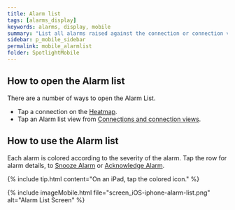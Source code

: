 ```yaml
---
title: Alarm list
tags: [alarms_display]
keywords: alarms, display, mobile
summary: "List all alarms raised against the connection or connection view."
sidebar: p_mobile_sidebar
permalink: mobile_alarmlist
folder: SpotlightMobile
---
```


## How to open the Alarm list

There are a number of ways to open the Alarm List.

*  Tap a connection on the [Heatmap](/documentation-theme-jekyll/mobile_heatmap).
*  Tap an Alarm list view from [Connections and connection views](/documentation-theme-jekyll/connections).

## How to use the Alarm list

Each alarm is colored according to the severity of the alarm. Tap the row for alarm details, to [Snooze Alarm](/documentation-theme-jekyll/mobile_snooze) or [Acknowledge Alarm](/documentation-theme-jekyll/mobile_acknowledge).

{% include tip.html content="On an iPad, tap the colored icon." %}

{% include imageMobile.html file="screen_iOS-iphone-alarm-list.png" alt="Alarm List Screen" %}
